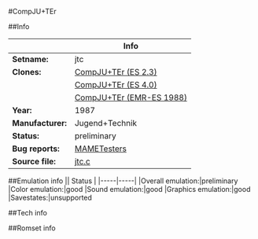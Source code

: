 #CompJU+TEr

##Info

||Info|
|-----|-----|
|**Setname:**|jtc
|**Clones:**|[CompJU+TEr (ES 2.3)](jtces23.md)
||[CompJU+TEr (ES 4.0)](jtces40.md)
||[CompJU+TEr (EMR-ES 1988)](jtces88.md)
|**Year:**|1987
|**Manufacturer:**|Jugend+Technik
|**Status:**|preliminary
|**Bug reports:**|[MAMETesters](http://mametesters.org/view_all_set.php?type=1&temporary=y&search=jtc.c)
|**Source file:**|[jtc.c](https://github.com/mamedev/mame/blob/master/src/mess/drivers/jtc.c)

##Emulation info
|| Status |
|-----|-----|
|Overall emulation:|preliminary
|Color emulation:|good
|Sound emulation:|good
|Graphics emulation:|good
|Savestates:|unsupported

##Tech info

##Romset info

<!--- START OF EDITED COMMENT DO NOT TOUCH TEXT ABOVE-->
